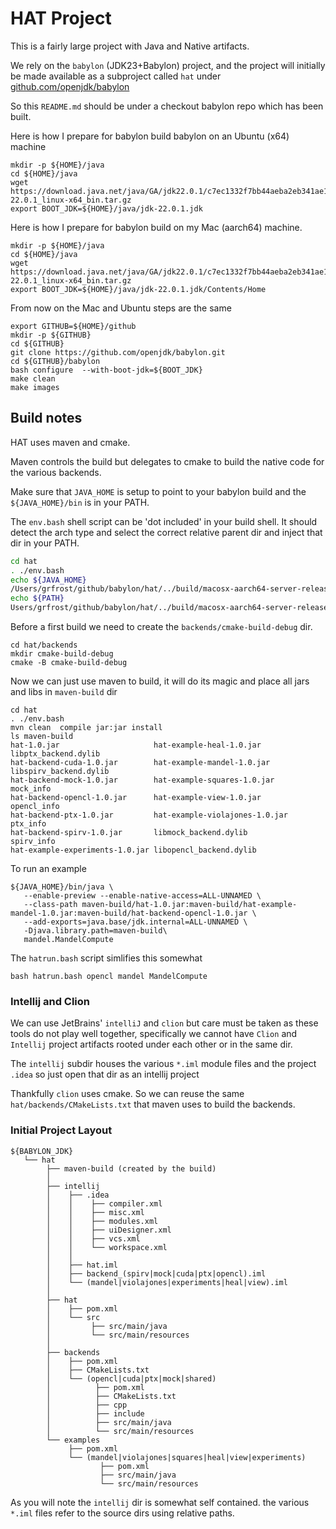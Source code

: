 # HAT Project

This is a fairly large project with Java and Native artifacts.

We rely on the `babylon` (JDK23+Babylon) project, and the project will initially be made available as a subproject
called `hat` under [github.com/openjdk/babylon](https://github.com/openjdk/babylon)

So this `README.md` should be under a checkout babylon repo which has been built.

Here is how I prepare for babylon build babylon on an Ubuntu (x64) machine

```
mkdir -p ${HOME}/java
cd ${HOME}/java
wget https://download.java.net/java/GA/jdk22.0.1/c7ec1332f7bb44aeba2eb341ae18aca4/8/GPL/openjdk-22.0.1_linux-x64_bin.tar.gz
export BOOT_JDK=${HOME}/java/jdk-22.0.1.jdk
```

Here is how I prepare for babylon build on my Mac (aarch64) machine.

```
mkdir -p ${HOME}/java
cd ${HOME}/java
wget https://download.java.net/java/GA/jdk22.0.1/c7ec1332f7bb44aeba2eb341ae18aca4/8/GPL/openjdk-22.0.1_linux-x64_bin.tar.gz
export BOOT_JDK=${HOME}/java/jdk-22.0.1.jdk/Contents/Home
```

From now on the Mac and Ubuntu steps are the same

```
export GITHUB=${HOME}/github
mkdir -p ${GITHUB}
cd ${GITHUB}
git clone https://github.com/openjdk/babylon.git
cd ${GITHUB}/babylon
bash configure  --with-boot-jdk=${BOOT_JDK}
make clean
make images
```

## Build notes

HAT uses maven and cmake.

Maven controls the build but delegates to cmake to build the native code for the various backends.

Make sure that `JAVA_HOME` is setup to point to your babylon build and the `${JAVA_HOME}/bin` is in your PATH.

The `env.bash` shell script can be 'dot included' in your build shell. It should detect the arch type and select the correct relative parent dir and inject that dir in your PATH.

```bash
cd hat
. ./env.bash
echo ${JAVA_HOME}
/Users/grfrost/github/babylon/hat/../build/macosx-aarch64-server-release/jdk
echo ${PATH}
Users/grfrost/github/babylon/hat/../build/macosx-aarch64-server-release/jdk/bin:/usr/local/bin:......
```

Before a first build we need to create the `backends/cmake-build-debug` dir.
```
cd hat/backends
mkdir cmake-build-debug
cmake -B cmake-build-debug
```

Now we can just use maven to build, it will do its magic and place all jars and libs in `maven-build` dir
```
cd hat
. ./env.bash
mvn clean  compile jar:jar install
ls maven-build
hat-1.0.jar                     hat-example-heal-1.0.jar        libptx_backend.dylib
hat-backend-cuda-1.0.jar        hat-example-mandel-1.0.jar      libspirv_backend.dylib
hat-backend-mock-1.0.jar        hat-example-squares-1.0.jar     mock_info
hat-backend-opencl-1.0.jar      hat-example-view-1.0.jar        opencl_info
hat-backend-ptx-1.0.jar         hat-example-violajones-1.0.jar  ptx_info
hat-backend-spirv-1.0.jar       libmock_backend.dylib           spirv_info
hat-example-experiments-1.0.jar libopencl_backend.dylib
```

To run an example
```
${JAVA_HOME}/bin/java \
   --enable-preview --enable-native-access=ALL-UNNAMED \
   --class-path maven-build/hat-1.0.jar:maven-build/hat-example-mandel-1.0.jar:maven-build/hat-backend-opencl-1.0.jar \
   --add-exports=java.base/jdk.internal=ALL-UNNAMED \
   -Djava.library.path=maven-build\
   mandel.MandelCompute
```

The `hatrun.bash` script simlifies this somewhat

```
bash hatrun.bash opencl mandel MandelCompute
```

### Intellij and Clion
We can use JetBrains' `intelliJ` and `clion` but care must be taken as these tools
do not play well together, specifically we cannot have `Clion` and `Intellij`
project artifacts rooted under each other or in the same dir.

The `intellij` subdir houses the various `*.iml` module files and the project `.idea` so
just open that dir as an intellij project

Thankfully `clion` uses cmake. So we can reuse the same `hat/backends/CMakeLists.txt` that
maven uses to build the backends.

### Initial Project Layout

```
${BABYLON_JDK}
   └── hat
        ├── maven-build (created by the build)
        │
        ├── intellij
        │    ├── .idea
        │    │    ├── compiler.xml
        │    │    ├── misc.xml
        │    │    ├── modules.xml
        │    │    ├── uiDesigner.xml
        │    │    ├── vcs.xml
        │    │    └── workspace.xml
        │    │
        │    ├── hat.iml
        │    ├── backend_(spirv|mock|cuda|ptx|opencl).iml
        │    └── (mandel|violajones|experiments|heal|view).iml
        │
        ├── hat
        │    ├── pom.xml
        │    └── src
        │         ├── src/main/java
        │         └── src/main/resources
        │
        ├── backends
        │    ├── pom.xml
        │    ├── CMakeLists.txt
        │    └── (opencl|cuda|ptx|mock|shared)
        │          ├── pom.xml
        │          ├── CMakeLists.txt
        │          ├── cpp
        │          ├── include
        │          ├── src/main/java
        │          └── src/main/resources
        └── examples
             ├── pom.xml
             └── (mandel|violajones|squares|heal|view|experiments)
                    ├── pom.xml
                    ├── src/main/java
                    └── src/main/resources
```
As you will note the `intellij` dir is somewhat self contained.  the various `*.iml`
files refer to the source dirs using relative paths.
